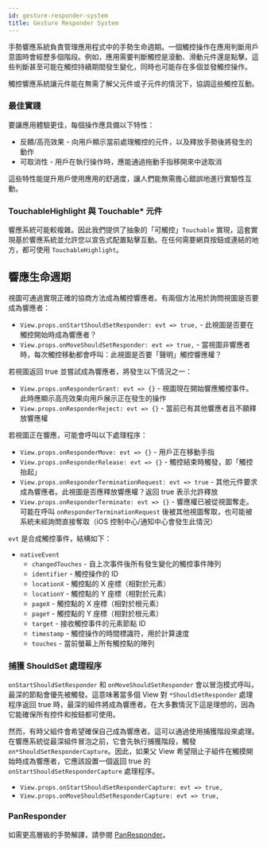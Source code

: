 ```yaml
---
id: gesture-responder-system
title: Gesture Responder System
---
```


手勢響應系統負責管理應用程式中的手勢生命週期。一個觸控操作在應用判斷用戶意圖時會經歷多個階段。例如，應用需要判斷觸控是滾動、滑動元件還是點擊。這些判斷甚至可能在觸控持續期間發生變化，同時也可能存在多個並發觸控操作。

觸控響應系統讓元件能在無需了解父元件或子元件的情況下，協調這些觸控互動。

### 最佳實踐

要讓應用體驗更佳，每個操作應具備以下特性：

- 反饋/高亮效果 - 向用戶顯示當前處理觸控的元件，以及釋放手勢後將發生的動作
- 可取消性 - 用戶在執行操作時，應能通過拖動手指移開來中途取消

這些特性能提升用戶使用應用的舒適度，讓人們能無需擔心錯誤地進行實驗性互動。

### TouchableHighlight 與 Touchable* 元件

響應系統可能較複雜。因此我們提供了抽象的「可觸控」`Touchable` 實現，這套實現基於響應系統並允許您以宣告式配置點擊互動。在任何需要網頁按鈕或連結的地方，都可使用 `TouchableHighlight`。

## 響應生命週期

視圖可通過實現正確的協商方法成為觸控響應者。有兩個方法用於詢問視圖是否要成為響應者：

- `View.props.onStartShouldSetResponder: evt => true,` - 此視圖是否要在觸控開始時成為響應者？
- `View.props.onMoveShouldSetResponder: evt => true,` - 當視圖非響應者時，每次觸控移動都會呼叫：此視圖是否要「聲明」觸控響應權？

若視圖返回 true 並嘗試成為響應者，將發生以下情況之一：

- `View.props.onResponderGrant: evt => {}` - 視圖現在開始響應觸控事件。此時應顯示高亮效果向用戶展示正在發生的操作
- `View.props.onResponderReject: evt => {}` - 當前已有其他響應者且不願釋放響應權

若視圖正在響應，可能會呼叫以下處理程序：

- `View.props.onResponderMove: evt => {}` - 用戶正在移動手指
- `View.props.onResponderRelease: evt => {}` - 觸控結束時觸發，即「觸控抬起」
- `View.props.onResponderTerminationRequest: evt => true` - 其他元件要求成為響應者。此視圖是否應釋放響應權？返回 true 表示允許釋放
- `View.props.onResponderTerminate: evt => {}` - 響應權已被從視圖奪走。可能在呼叫 `onResponderTerminationRequest` 後被其他視圖奪取，也可能被系統未經詢問直接奪取（iOS 控制中心/通知中心會發生此情況）

`evt` 是合成觸控事件，結構如下：

- `nativeEvent`
  - `changedTouches` - 自上次事件後所有發生變化的觸控事件陣列
  - `identifier` - 觸控操作的 ID
  - `locationX` - 觸控點的 X 座標（相對於元素）
  - `locationY` - 觸控點的 Y 座標（相對於元素）
  - `pageX` - 觸控點的 X 座標（相對於根元素）
  - `pageY` - 觸控點的 Y 座標（相對於根元素）
  - `target` - 接收觸控事件的元素節點 ID
  - `timestamp` - 觸控操作的時間標識符，用於計算速度
  - `touches` - 當前螢幕上所有觸控點的陣列

### 捕獲 ShouldSet 處理程序

`onStartShouldSetResponder` 和 `onMoveShouldSetResponder` 會以冒泡模式呼叫，最深的節點會優先被觸發。這意味著當多個 View 對 `*ShouldSetResponder` 處理程序返回 true 時，最深的組件將成為響應者。在大多數情況下這是理想的，因為它能確保所有控件和按鈕都可使用。

然而，有時父組件會希望確保自己成為響應者。這可以通過使用捕獲階段來處理。在響應系統從最深組件冒泡之前，它會先執行捕獲階段，觸發 `on*ShouldSetResponderCapture`。因此，如果父 View 希望阻止子組件在觸摸開始時成為響應者，它應該設置一個返回 true 的 `onStartShouldSetResponderCapture` 處理程序。

- `View.props.onStartShouldSetResponderCapture: evt => true,`
- `View.props.onMoveShouldSetResponderCapture: evt => true,`

### PanResponder

如需更高層級的手勢解譯，請參閱 [PanResponder](panresponder.md)。
